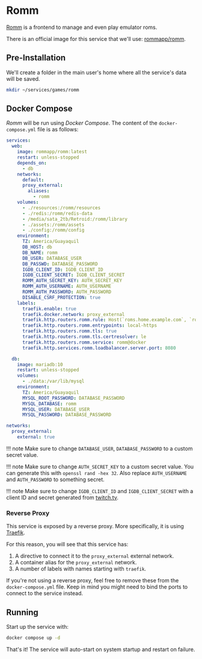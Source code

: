 # Romm

[Romm](https://github.com/rommapp/romm) is a frontend to manage and even play emulator roms.

There is an official image for this service that we'll use: [rommapp/romm](https://hub.docker.com/r/rommapp/romm).

## Pre-Installation

We'll create a folder in the main user's home where all the service's data will be saved.

```bash
mkdir ~/services/games/romm
```

## Docker Compose

*Romm* will be run using *Docker Compose*. The content of the `docker-compose.yml` file is as follows:

```yaml
services:
  web:
    image: rommapp/romm:latest
    restart: unless-stopped
    depends_on:
      - db
    networks:
      default:
      proxy_external:
        aliases:
          - romm
    volumes:
      - ./resources:/romm/resources
      - ./redis:/romm/redis-data
      - /media/sata_2tb/Retroid:/romm/library
      - ./assets:/romm/assets
      - ./config:/romm/config
    environment:
      TZ: America/Guayaquil
      DB_HOST: db
      DB_NAME: romm
      DB_USER: DATABASE_USER
      DB_PASSWD: DATABASE_PASSWORD
      IGDB_CLIENT_ID: IGDB_CLIENT_ID
      IGDB_CLIENT_SECRET: IGDB_CLIENT_SECRET
      ROMM_AUTH_SECRET_KEY: AUTH_SECRET_KEY
      ROMM_AUTH_USERNAME: AUTH_USERNAME
      ROMM_AUTH_PASSWORD: AUTH_PASSWORD
      DISABLE_CSRF_PROTECTION: true
    labels:
      traefik.enable: true
      traefik.docker.network: proxy_external
      traefik.http.routers.romm.rule: Host(`roms.home.example.com`, `roms.vpn.example.com`)
      traefik.http.routers.romm.entrypoints: local-https
      traefik.http.routers.romm.tls: true
      traefik.http.routers.romm.tls.certresolver: le
      traefik.http.routers.romm.service: romm@docker
      traefik.http.services.romm.loadbalancer.server.port: 8080

  db:
    image: mariadb:10
    restart: unless-stopped
    volumes:
      - ./data:/var/lib/mysql
    environment:
      TZ: America/Guayaquil
      MYSQL_ROOT_PASSWORD: DATABASE_PASSWORD
      MYSQL_DATABASE: romm
      MYSQL_USER: DATABASE_USER
      MYSQL_PASSWORD: DATABASE_PASSWORD

networks:
  proxy_external:
    external: true
```

!!! note
    Make sure to change `DATABASE_USER`, `DATABASE_PASSWORD` to a custom secret value.

!!! note
    Make sure to change `AUTH_SECRET_KEY` to a custom secret value. You can generate this with `openssl rand -hex 32`. Also replace `AUTH_USERNAME` and `AUTH_PASSWORD` to something secret.

!!! note
    Make sure to change `IGDB_CLIENT_ID` and `IGDB_CLIENT_SECRET` with a client ID and secret generated from [twitch.tv](https://dev.twitch.tv/console/apps).

### Reverse Proxy

This service is exposed by a reverse proxy. More specifically, it is using [Traefik](../networking/traefik.md).

For this reason, you will see that this service has:

1. A directive to connect it to the `proxy_external` external network.
2. A container alias for the `proxy_external` network.
3. A number of labels with names starting with `traefik`.

If you're not using a reverse proxy, feel free to remove these from the `docker-compose.yml` file.
Keep in mind you might need to bind the ports to connect to the service instead.

## Running

Start up the service with:

```bash
docker compose up -d
```

That's it! The service will auto-start on system startup and restart on failure.
